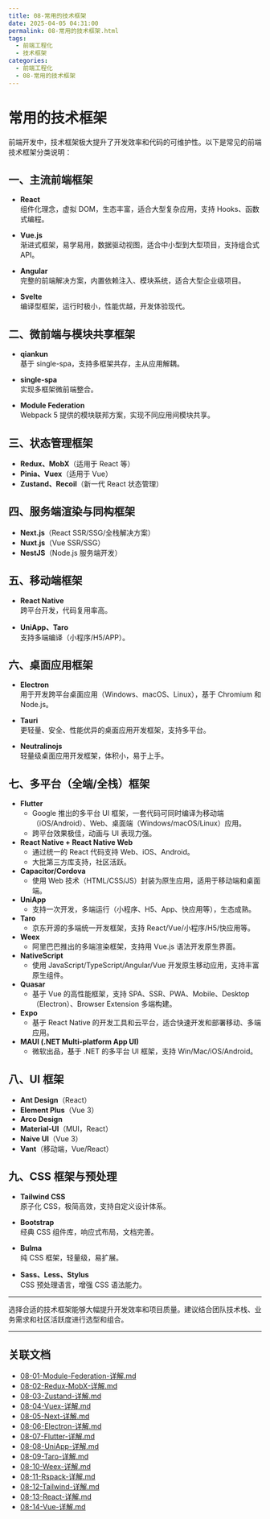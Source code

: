 ```yaml
---
title: 08-常用的技术框架
date: 2025-04-05 04:31:00
permalink: 08-常用的技术框架.html
tags:
  - 前端工程化
  - 技术框架
categories:
  - 前端工程化
  - 08-常用的技术框架
---
```


# 常用的技术框架

前端开发中，技术框架极大提升了开发效率和代码的可维护性。以下是常见的前端技术框架分类说明：

## 一、主流前端框架

- **React**  
  组件化理念，虚拟 DOM，生态丰富，适合大型复杂应用，支持 Hooks、函数式编程。

- **Vue.js**  
  渐进式框架，易学易用，数据驱动视图，适合中小型到大型项目，支持组合式 API。

- **Angular**  
  完整的前端解决方案，内置依赖注入、模块系统，适合大型企业级项目。

- **Svelte**  
  编译型框架，运行时极小，性能优越，开发体验现代。

## 二、微前端与模块共享框架

- **qiankun**  
  基于 single-spa，支持多框架共存，主从应用解耦。

- **single-spa**  
  实现多框架微前端整合。

- **Module Federation**  
  Webpack 5 提供的模块联邦方案，实现不同应用间模块共享。

## 三、状态管理框架

- **Redux、MobX**（适用于 React 等）
- **Pinia、Vuex**（适用于 Vue）
- **Zustand、Recoil**（新一代 React 状态管理）

## 四、服务端渲染与同构框架

- **Next.js**（React SSR/SSG/全栈解决方案）
- **Nuxt.js**（Vue SSR/SSG）
- **NestJS**（Node.js 服务端开发）

## 五、移动端框架

- **React Native**  
  跨平台开发，代码复用率高。

- **UniApp、Taro**  
  支持多端编译（小程序/H5/APP）。

## 六、桌面应用框架

- **Electron**  
  用于开发跨平台桌面应用（Windows、macOS、Linux），基于 Chromium 和 Node.js。

- **Tauri**  
  更轻量、安全、性能优异的桌面应用开发框架，支持多平台。

- **Neutralinojs**  
  轻量级桌面应用开发框架，体积小，易于上手。

## 七、多平台（全端/全栈）框架

- **Flutter**
  - Google 推出的多平台 UI 框架，一套代码可同时编译为移动端（iOS/Android）、Web、桌面端（Windows/macOS/Linux）应用。
  - 跨平台效果极佳，动画与 UI 表现力强。
- **React Native + React Native Web**
  - 通过统一的 React 代码支持 Web、iOS、Android。
  - 大批第三方库支持，社区活跃。
- **Capacitor/Cordova**
  - 使用 Web 技术（HTML/CSS/JS）封装为原生应用，适用于移动端和桌面端。
- **UniApp**
  - 支持一次开发，多端运行（小程序、H5、App、快应用等），生态成熟。
- **Taro**
  - 京东开源的多端统一开发框架，支持 React/Vue/小程序/H5/快应用等。
- **Weex**
  - 阿里巴巴推出的多端渲染框架，支持用 Vue.js 语法开发原生界面。
- **NativeScript**
  - 使用 JavaScript/TypeScript/Angular/Vue 开发原生移动应用，支持丰富原生组件。
- **Quasar**
  - 基于 Vue 的高性能框架，支持 SPA、SSR、PWA、Mobile、Desktop（Electron）、Browser Extension 多端构建。
- **Expo**
  - 基于 React Native 的开发工具和云平台，适合快速开发和部署移动、多端应用。
- **MAUI (.NET Multi-platform App UI)**
  - 微软出品，基于 .NET 的多平台 UI 框架，支持 Win/Mac/iOS/Android。

## 八、UI 框架

- **Ant Design**（React）
- **Element Plus**（Vue 3）
- **Arco Design**
- **Material-UI**（MUI，React）
- **Naive UI**（Vue 3）
- **Vant**（移动端，Vue/React）

## 九、CSS 框架与预处理

- **Tailwind CSS**  
  原子化 CSS，极简高效，支持自定义设计体系。

- **Bootstrap**  
  经典 CSS 组件库，响应式布局，文档完善。

- **Bulma**  
  纯 CSS 框架，轻量级，易扩展。

- **Sass、Less、Stylus**  
  CSS 预处理语言，增强 CSS 语法能力。

---

选择合适的技术框架能够大幅提升开发效率和项目质量。建议结合团队技术栈、业务需求和社区活跃度进行选型和组合。

---

## 关联文档

- [08-01-Module-Federation-详解.md](08-01-Module-Federation-详解.md)
- [08-02-Redux-MobX-详解.md](08-02-Redux-MobX-详解.md)
- [08-03-Zustand-详解.md](08-03-Zustand-详解.md)
- [08-04-Vuex-详解.md](08-04-Vuex-详解.md)
- [08-05-Next-详解.md](08-05-Next-详解.md)
- [08-06-Electron-详解.md](08-06-Electron-详解.md)
- [08-07-Flutter-详解.md](08-07-Flutter-详解.md)
- [08-08-UniApp-详解.md](08-08-UniApp-详解.md)
- [08-09-Taro-详解.md](08-09-Taro-详解.md)
- [08-10-Weex-详解.md](08-10-Weex-详解.md)
- [08-11-Rspack-详解.md](08-11-Rspack-详解.md)
- [08-12-Tailwind-详解.md](08-12-Tailwind-详解.md)
- [08-13-React-详解.md](08-13-React-详解.md)
- [08-14-Vue-详解.md](08-14-Vue-详解.md)